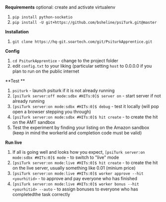 
**Requirements**
optional: create and activate virtualenv  
1. `pip install python-socketio`   
1. `pip install -U git+https://github.com/bsheline/psiTurk.git@master`

**Installation**  

1. `git clone https://hq-git.soartech.com/git/PsiturkApprentice.git`  

**Config**  

1. `cd PsiturkApprentice` - change to the project folder  
1. edit `config.txt` to your liking (particular setting `host` to 0.0.0.0 if you plan to run on the public internet


**Test **  

1. `psiturk` - launch psiturk if it is not already running
1. `[psiTurk server:off mode:sdbx #HITs:0]$ server on` - start server if not already running
1. `[psiTurk server:on mode:sdbx #HITs:0]$ debug` - test it locally  (will pop open a browser stepping you through)
1. `[psiTurk server:on mode:sdbx #HITs:0]$ hit create` - to create the hit on the AMT sandbox
1. Test the experiment by finding your listing on the Amazon sandbox (keep in mind the workerId and completion code must be valid)

**Run live**  

1. If all is going well and looks how you expect, `[psiTurk server:on mode:sdbx #HITs:0]$ mode` - to switch to "live" mode  
1. `[psiTurk server:on mode:live #HITs:0]$ hit create` - to create the hit on the live server, usually something like 0.01 (minium price) 
1. `[psiTurk server:on mode:live #HITs:0]$ worker approve --hit <yourhitid>` - to approve and pay everyone who has finished
1. `[psiTurk server:on mode:live #HITs:0]$ worker bonus --hit <yourhitid> --auto` - to assign bonuses to everyone who has completedthe task correctly

